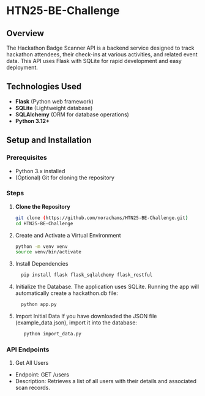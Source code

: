 # HTN25-BE-Challenge

## Overview
The Hackathon Badge Scanner API is a backend service designed to track hackathon attendees, their check-ins at various activities, and related event data. This API uses Flask with SQLite for rapid development and easy deployment.

## Technologies Used
- **Flask** (Python web framework)
- **SQLite** (Lightweight database)
- **SQLAlchemy** (ORM for database operations)
- **Python 3.12+**

## Setup and Installation

### Prerequisites
- Python 3.x installed
- (Optional) Git for cloning the repository

### Steps

1. **Clone the Repository**
   ```bash
   git clone (https://github.com/norachams/HTN25-BE-Challenge.git)
   cd HTN25-BE-Challenge 


2. Create and Activate a Virtual Environment
    ```bash
    python -m venv venv
    source venv/bin/activate

3. Install Dependencies
   ```bash
     pip install flask flask_sqlalchemy flask_restful
   
4. Initialize the Database. The application uses SQLite.
Running the app will automatically create a hackathon.db file:
    ```bash
      python app.py

6. Import Initial Data If you have downloaded the JSON file (example_data.json), import it into the database:
    ```bash
       python import_data.py

### API Endpoints

1. Get All Users
- Endpoint: GET /users
- Description: Retrieves a list of all users with their details and associated scan records.







